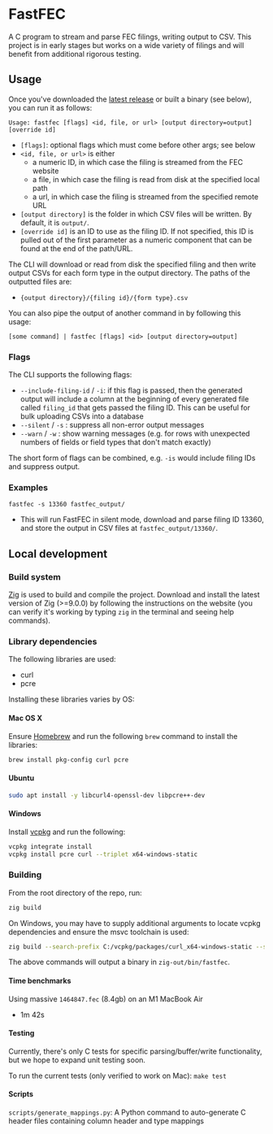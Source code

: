 # FastFEC

A C program to stream and parse FEC filings, writing output to CSV. This project is in early stages but works on a wide variety of filings and will benefit from additional rigorous testing.

## Usage

Once you've downloaded the [latest release](https://github.com/WPMedia/FastFEC/releases/latest) or built a binary (see below), you can run it as follows:

```
Usage: fastfec [flags] <id, file, or url> [output directory=output] [override id]
```

- `[flags]`: optional flags which must come before other args; see below
- `<id, file, or url>` is either
  - a numeric ID, in which case the filing is streamed from the FEC website
  - a file, in which case the filing is read from disk at the specified local path
  - a url, in which case the filing is streamed from the specified remote URL
- `[output directory]` is the folder in which CSV files will be written. By default, it is `output/`.
- `[override id]` is an ID to use as the filing ID. If not specified, this ID is pulled out of the first parameter as a numeric component that can be found at the end of the path/URL.

The CLI will download or read from disk the specified filing and then write output CSVs for each form type in the output directory. The paths of the outputted files are:

- `{output directory}/{filing id}/{form type}.csv`

You can also pipe the output of another command in by following this usage:

```
[some command] | fastfec [flags] <id> [output directory=output]
```

### Flags

The CLI supports the following flags:

- `--include-filing-id` / `-i`: if this flag is passed, then the generated output will include a column at the beginning of every generated file called `filing_id` that gets passed the filing ID. This can be useful for bulk uploading CSVs into a database
- `--silent` / `-s` : suppress all non-error output messages
- `--warn` / `-w` : show warning messages (e.g. for rows with unexpected numbers of fields or field types that don't match exactly)

The short form of flags can be combined, e.g. `-is` would include filing IDs and suppress output.

### Examples

`fastfec -s 13360 fastfec_output/`

- This will run FastFEC in silent mode, download and parse filing ID 13360, and store the output in CSV files at `fastfec_output/13360/`.

## Local development

### Build system

[Zig](https://ziglang.org/) is used to build and compile the project. Download and install the latest version of Zig (>=9.0.0) by following the instructions on the website (you can verify it's working by typing `zig` in the terminal and seeing help commands).

### Library dependencies

The following libraries are used:
* curl
* pcre

Installing these libraries varies by OS:

#### Mac OS X

Ensure [Homebrew](https://brew.sh/) and run the following `brew` command to install the libraries:

```sh
brew install pkg-config curl pcre
```

#### Ubuntu

```sh
sudo apt install -y libcurl4-openssl-dev libpcre++-dev
```

#### Windows

Install [vcpkg](https://vcpkg.io) and run the following:

```sh
vcpkg integrate install
vcpkg install pcre curl --triplet x64-windows-static
```

### Building

From the root directory of the repo, run:

```sh
zig build
```

On Windows, you may have to supply additional arguments to locate vcpkg dependencies and ensure the msvc toolchain is used:

```sh
zig build --search-prefix C:/vcpkg/packages/curl_x64-windows-static --search-prefix C:/vcpkg/packages/pcre_x64-windows-static --search-prefix C:/vcpkg/packages/zlib_x64-windows-static -Dtarget=x86_64-windows-msvc
```

The above commands will output a binary in `zig-out/bin/fastfec`. 

#### Time benchmarks

Using massive `1464847.fec` (8.4gb) on an M1 MacBook Air

- 1m 42s

#### Testing

Currently, there's only C tests for specific parsing/buffer/write functionality, but we hope to expand unit testing soon.

To run the current tests (only verified to work on Mac): `make test`

#### Scripts

`scripts/generate_mappings.py`: A Python command to auto-generate C header files containing column header and type mappings
